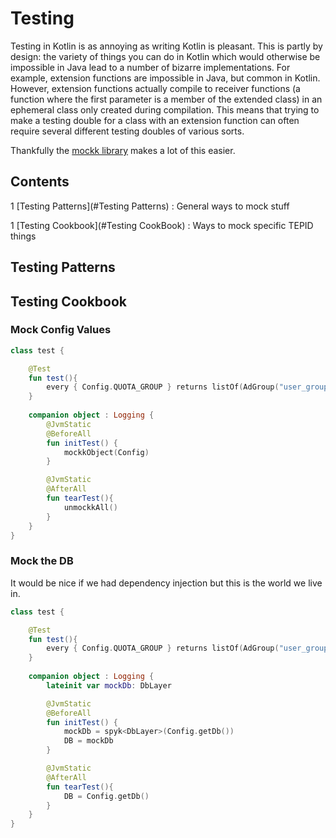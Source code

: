# Testing
Testing in Kotlin is as annoying as writing Kotlin is pleasant. This is partly by design: the variety of things you can do in Kotlin which would otherwise be impossible in Java lead to a number of bizarre implementations. For example, extension functions are impossible in Java, but common in Kotlin. However, extension functions actually compile to receiver functions (a function where the first parameter is a member of the extended class) in an ephemeral class only created during compilation. This means that trying to make a testing double for a class with an extension function can often require several different testing doubles of various sorts. 

Thankfully the [mockk library](mockk.io) makes a lot of this easier.

## Contents

1 [Testing Patterns](#Testing Patterns) : General ways to mock stuff

1 [Testing Cookbook](#Testing CookBook) : Ways to mock specific TEPID things

## Testing Patterns

## Testing Cookbook

### Mock Config Values

```kotlin
class test {

    @Test
    fun test(){
        every { Config.QUOTA_GROUP } returns listOf(AdGroup("user_group"))
    }
 
    companion object : Logging {
        @JvmStatic
        @BeforeAll
        fun initTest() {
            mockkObject(Config)
        }

        @JvmStatic
        @AfterAll
        fun tearTest(){
            unmockkAll()
        }
    }
}
```

### Mock the DB

It would be nice if we had dependency injection but this is the world we live in.

```kotlin
class test {

    @Test
    fun test(){
        every { Config.QUOTA_GROUP } returns listOf(AdGroup("user_group"))
    }
 
    companion object : Logging {
        lateinit var mockDb: DbLayer

        @JvmStatic
        @BeforeAll
        fun initTest() {
            mockDb = spyk<DbLayer>(Config.getDb())
            DB = mockDb
        }

        @JvmStatic
        @AfterAll
        fun tearTest(){
            DB = Config.getDb()
        }
    }
}
```